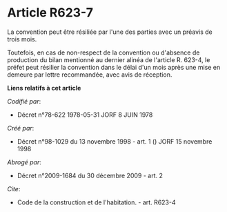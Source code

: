 # Article R623-7

La convention peut être résiliée par l'une des parties avec un préavis de trois mois.

Toutefois, en cas de non-respect de la convention ou d'absence de production du bilan mentionné au dernier alinéa de
l'article R. 623-4, le préfet peut résilier la convention dans le délai d'un mois après une mise en demeure par lettre
recommandée, avec avis de réception.

**Liens relatifs à cet article**

_Codifié par_:

  - Décret n°78-622 1978-05-31 JORF 8 JUIN 1978

_Créé par_:

  - Décret n°98-1029 du 13 novembre 1998 - art. 1 () JORF 15 novembre 1998

_Abrogé par_:

  - Décret n°2009-1684 du 30 décembre 2009 - art. 2

_Cite_:

  - Code de la construction et de l'habitation. - art. R623-4
